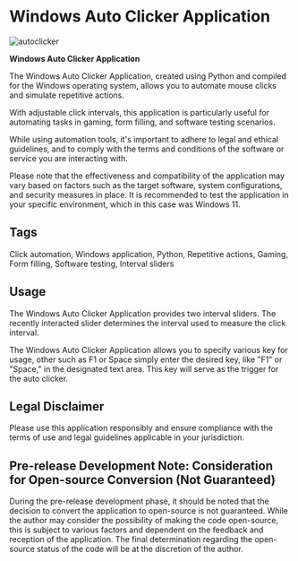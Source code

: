 # Windows Auto Clicker Application

![autoclicker](https://github.com/Jaen883/Auto-Clicker-Application/assets/127696786/389e3c7c-f59f-4176-aaf9-a3f519a5e516)

**Windows Auto Clicker Application**

The Windows Auto Clicker Application, created using Python and compiled for the Windows operating system, allows you to automate mouse clicks and simulate repetitive actions.

With adjustable click intervals, this application is particularly useful for automating tasks in gaming, form filling, and software testing scenarios.

While using automation tools, it's important to adhere to legal and ethical guidelines, and to comply with the terms and conditions of the software or service you are interacting with.

Please note that the effectiveness and compatibility of the application may vary based on factors such as the target software, system configurations, and security measures in place. It is recommended to test the application in your specific environment, which in this case was Windows 11.

## Tags
Click automation, Windows application, Python, Repetitive actions, Gaming, Form filling, Software testing, Interval sliders

## Usage
The Windows Auto Clicker Application provides two interval sliders. The recently interacted slider determines the interval used to measure the click interval.

The Windows Auto Clicker Application allows you to specify various key for usage, other such as F1 or Space simply enter the desired key, like "F1" or "Space," in the designated text area. This key will serve as the trigger for the auto clicker.

## Legal Disclaimer
Please use this application responsibly and ensure compliance with the terms of use and legal guidelines applicable in your jurisdiction.

## Pre-release Development Note: Consideration for Open-source Conversion (Not Guaranteed)
During the pre-release development phase, it should be noted that the decision to convert the application to open-source is not guaranteed. While the author may consider the possibility of making the code open-source, this is subject to various factors and dependent on the feedback and reception of the application. The final determination regarding the open-source status of the code will be at the discretion of the author.
